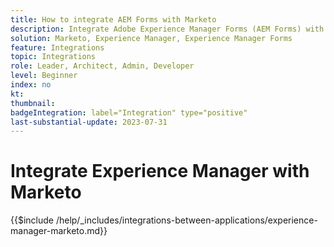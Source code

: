 ```yaml
---
title: How to integrate AEM Forms with Marketo
description: Integrate Adobe Experience Manager Forms (AEM Forms) with Marketo streamline lead generation.
solution: Marketo, Experience Manager, Experience Manager Forms
feature: Integrations
topic: Integrations
role: Leader, Architect, Admin, Developer
level: Beginner
index: no
kt:
thumbnail:
badgeIntegration: label="Integration" type="positive"
last-substantial-update: 2023-07-31
---
```


# Integrate Experience Manager with Marketo

{{$include /help/_includes/integrations-between-applications/experience-manager-marketo.md}}
